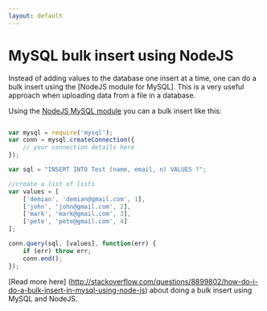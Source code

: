 ```yaml
---
layout: default
---
```


# MySQL bulk insert using NodeJS

Instead of adding values to the database one insert at a time, one can do a bulk insert using the [NodeJS module for MySQL]. This is a very useful approach when uploading data from a file in a database.

Using the [NodeJS MySQL module](https://www.npmjs.com/package/mysql) you can a bulk insert like this:

```javascript

var mysql = require('mysql');
var conn = mysql.createConnection({
    // your connection details here
});

var sql = "INSERT INTO Test (name, email, n) VALUES ?";

//create a list of lists
var values = [
    ['demian', 'demian@gmail.com', 1],
    ['john', 'john@gmail.com', 2],
    ['mark', 'mark@gmail.com', 3],
    ['pete', 'pete@gmail.com', 4]
];

conn.query(sql, [values], function(err) {
    if (err) throw err;
    conn.end();
});

```

[Read more here]  (http://stackoverflow.com/questions/8899802/how-do-i-do-a-bulk-insert-in-mysql-using-node-js) about doing a bulk insert using MySQL and NodeJS.
